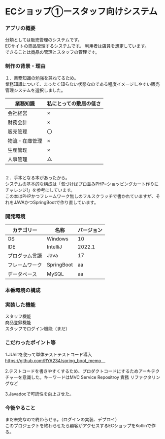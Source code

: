 # ECショップ①ースタッフ向けシステム<br>

### アプリの概要<br>
分類としては販売管理のシステムです。<br>
ECサイトの商品管理するシステムです。
利用者は店員を想定しています。<br>
できることは商品の管理とスタッフの管理です。<br>



### 制作の背景・理由<br>
１．業務知識の勉強を兼ねてるため。<br>
業務知識について、まったく知らない状態なのである程度イメージしやすい販売管理システムを選択しました。<br>

 業務知識 | 私にとっての敷居の低さ |
--- |-------------|
 会社経営 | ×           
財務会計 | ×           
販売管理 | 〇           
物流・在庫管理 | ×           
生産管理 | ×           
人事管理 | △           

<br>２．手本となる本があったから。
<br>システムの基本的な構成は「気づけばプロ並みPHP~ショッピングカート作りにチャレンジ!」を参考にしています。
<br>この本はPHPかつフレームワーク無しのフルスクラッチで書かれていますが、それをJAVAかつSpringBootで作り直しています。

### 開発環境<br>

カテゴリー| 名称 | バージョン
--- |----|-----
OS| Windows |10
IDE| IntelliJ |2022.1
プログラム言語| Java |17
フレームワーク| SpringBoot |aa
データベース| MySQL |aa

### 本番環境の構成<br>



### 実装した機能<br>
スタッフ機能 </br>
商品登録機能　</br>
スタッフでログイン機能（まだ） </br>

### こだわったポイント等<br>
1.JUnitを使って単体テストテストコード導入 </br>
https://github.com/RYA234/spring_boot_memo　<br>

2.テストコードを書きやすくするため、プロダクトコードにするためアーキテクチャーを意識した。キーワードはMVC Service Repositroy 責務 リファクタリングなど</br>

3.Javadocで可読性を向上させた。</br>



### 今後やること
まだ未完なので終わらせる。（ログインの実装、デプロイ）</br>
このプロジェクトを終わらせたら顧客がアクセスするECショップをKotlinで作る。

